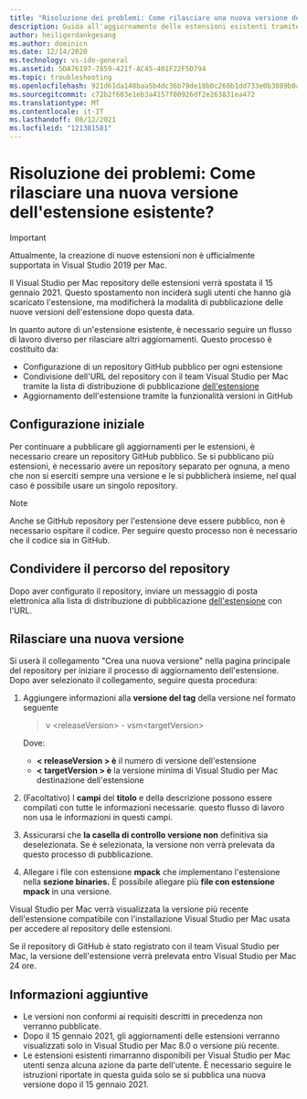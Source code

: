 ```yaml
---
title: "Risoluzione dei problemi: Come rilasciare una nuova versione dell'estensione esistente?"
description: Guida all'aggiornamento delle estensioni esistenti tramite il flusso di lavoro di pubblicazione.
author: heiligerdankgesang
ms.author: dominicn
ms.date: 12/14/2020
ms.technology: vs-ide-general
ms.assetid: 5DA76197-7859-421f-AC45-401F22F5D794
ms.topic: troubleshooting
ms.openlocfilehash: 921d61da140baa5b4dc36b79de18b0c260b1dd733e0b3089b0a4ff38f300f7ce
ms.sourcegitcommit: c72b2f603e1eb3a4157f00926df2e263831ea472
ms.translationtype: MT
ms.contentlocale: it-IT
ms.lasthandoff: 08/12/2021
ms.locfileid: "121381581"
---
```

# <a name="troubleshooting-how-do-i-release-a-new-version-of-my-existing-extension"></a>Risoluzione dei problemi: Come rilasciare una nuova versione dell'estensione esistente?

> [!IMPORTANT]
> Attualmente, la creazione di nuove estensioni non è ufficialmente supportata in Visual Studio 2019 per Mac.

Il Visual Studio per Mac repository delle estensioni verrà spostata il 15 gennaio 2021. Questo spostamento non inciderà sugli utenti che hanno già scaricato l'estensione, ma modificherà la modalità di pubblicazione delle nuove versioni dell'estensione dopo questa data.

In quanto autore di un'estensione esistente, è necessario seguire un flusso di lavoro diverso per rilasciare altri aggiornamenti. Questo processo è costituito da:
- Configurazione di un repository GitHub pubblico per ogni estensione
- Condivisione dell'URL del repository con il team Visual Studio per Mac tramite la lista di distribuzione di pubblicazione [dell'estensione](mailto:vsmextpub@microsoft.com)
- Aggiornamento dell'estensione tramite la funzionalità versioni in GitHub


## <a name="initial-setup"></a>Configurazione iniziale 

Per continuare a pubblicare gli aggiornamenti per le estensioni, è necessario creare un repository GitHub pubblico. Se si pubblicano più estensioni, è necessario avere un repository separato per ognuna, a meno che non si eserciti sempre una versione e le si pubblicherà insieme, nel qual caso è possibile usare un singolo repository.

> [!NOTE]
> Anche se GitHub repository per l'estensione deve essere pubblico, non è necessario ospitare il codice. Per seguire questo processo non è necessario che il codice sia in GitHub.


## <a name="share-the-location-of-your-repository"></a>Condividere il percorso del repository

Dopo aver configurato il repository, inviare un messaggio di posta elettronica alla lista di distribuzione di pubblicazione [dell'estensione](mailto:vsmextpub@microsoft.com) con l'URL.


## <a name="release-a-new-version"></a>Rilasciare una nuova versione

Si userà il collegamento "Crea una nuova versione" nella pagina principale del repository per iniziare il processo di aggiornamento dell'estensione. Dopo aver selezionato il collegamento, seguire questa procedura:

1. Aggiungere informazioni alla **versione del tag** della versione nel formato seguente

    > v \<releaseVersion> \- vsm\<targetVersion>

    Dove:
     - **&lt; releaseVersion &gt; è** il numero di versione dell'estensione
     - **&lt; targetVersion &gt; è** la versione minima di Visual Studio per Mac destinazione dell'estensione

2. (Facoltativo) I **campi** del **titolo** e della descrizione possono essere compilati con tutte le informazioni necessarie. questo flusso di lavoro non usa le informazioni in questi campi.

3. Assicurarsi che **la casella di controllo versione non** definitiva sia deselezionata. Se è selezionata, la versione non verrà prelevata da questo processo di pubblicazione.

4. Allegare i file con estensione **mpack** che implementano l'estensione nella **sezione binaries.** È possibile allegare più **file con estensione mpack** in una versione.

Visual Studio per Mac verrà visualizzata la versione più recente dell'estensione compatibile con l'installazione Visual Studio per Mac usata per accedere al repository delle estensioni.

Se il repository di GitHub è stato registrato con il team Visual Studio per Mac, la versione dell'estensione verrà prelevata entro Visual Studio per Mac 24 ore.

## <a name="additional-information"></a>Informazioni aggiuntive

- Le versioni non conformi ai requisiti descritti in precedenza non verranno pubblicate. 
- Dopo il 15 gennaio 2021, gli aggiornamenti delle estensioni verranno visualizzati solo in Visual Studio per Mac 8.0 o versione più recente.
- Le estensioni esistenti rimarranno disponibili per Visual Studio per Mac utenti senza alcuna azione da parte dell'utente. È necessario seguire le istruzioni riportate in questa guida solo se si pubblica una nuova versione dopo il 15 gennaio 2021.
